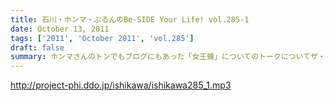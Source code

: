 ```yaml
---
title: 石川・ホンマ・ぶるんのBe-SIDE Your Life! vol.285-1
date: October 13, 2011
tags: ['2011', 'October 2011', 'vol.285']
draft: false
summary: ホンマさんのトンでもブログにもあった「女王蜂」についてのトークについてザ・ビーチさんとひとしきり盛り上がったのちに収録に突入。セリーグの中日優勝の裏で・・・NAMAE
---
```


http://project-phi.ddo.jp/ishikawa/ishikawa285_1.mp3